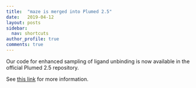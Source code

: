 ```yaml
---
title:  "maze is merged into Plumed 2.5"
date:   2019-04-12
layout: posts
sidebar:
  nav: shortcuts
author_profile: true
comments: true
---
```


Our code for enhanced sampling of ligand unbinding is now available in the
official Plumed 2.5 repository.

See [this link](https://maze-code.github.io) for more information.
